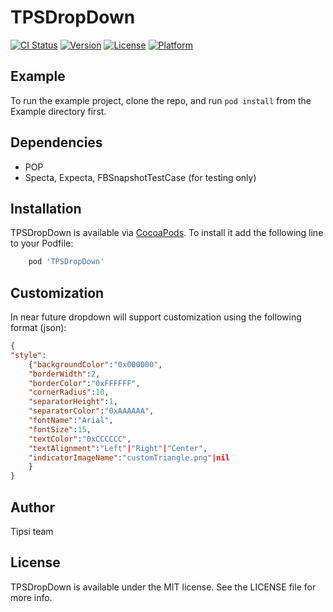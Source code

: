 # TPSDropDown

[![CI Status](https://img.shields.io/travis/tipsi/tipsi-dropdown-ios.svg?style=flat)](https://travis-ci.org/tipsi/tipsi-dropdown-ios)
[![Version](https://img.shields.io/cocoapods/v/TPSDropDown.svg?style=flat)](http://cocoapods.org/pods/TPSDropDown)
[![License](https://img.shields.io/cocoapods/l/TPSDropDown.svg?style=flat)](http://cocoapods.org/pods/TPSDropDown)
[![Platform](https://img.shields.io/cocoapods/p/TPSDropDown.svg?style=flat)](http://cocoapods.org/pods/TPSDropDown)

## Example
To run the example project, clone the repo, and run `pod install` from the Example directory first.

## Dependencies
* POP
* Specta, Expecta, FBSnapshotTestCase (for testing only)

## Installation
TPSDropDown is available via [CocoaPods](http://cocoapods.org). To install it add the following line to your Podfile:

```ruby
    pod 'TPSDropDown'
```

## Customization
In near future dropdown will support customization using the following format (json):

```json
{
"style":
	{"backgroundColor":"0x000000",
	"borderWidth":2,
	"borderColor":"0xFFFFFF",
	"cornerRadius":10,
	"separatorHeight":1,
	"separatorColor":"0xAAAAAA",
	"fontName":"Arial",
	"fontSize":15,
	"textColor":"0xCCCCCC",
	"textAlignment":"Left"|"Right"|"Center",
	"indicatorImageName":"customTriangle.png"|nil
	}
}
```

## Author

Tipsi team

## License

TPSDropDown is available under the MIT license. See the LICENSE file for more info.
